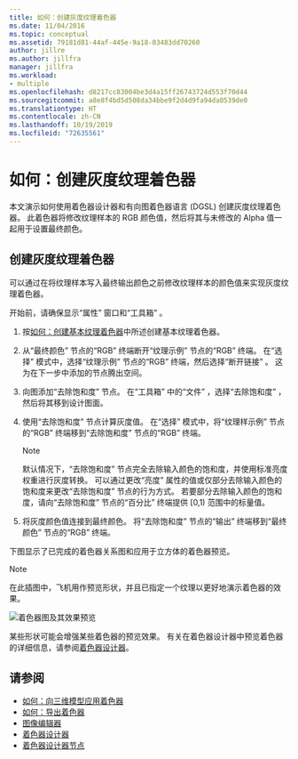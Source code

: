 ```yaml
---
title: 如何：创建灰度纹理着色器
ms.date: 11/04/2016
ms.topic: conceptual
ms.assetid: 79181d81-44af-445e-9a18-03483dd70260
author: jillre
ms.author: jillfra
manager: jillfra
ms.workload:
- multiple
ms.openlocfilehash: d8217cc83004be3d4a15ff26743724d553f70d44
ms.sourcegitcommit: a8e8f4bd5d508da34bbe9f2d4d9fa94da0539de0
ms.translationtype: HT
ms.contentlocale: zh-CN
ms.lasthandoff: 10/19/2019
ms.locfileid: "72635561"
---
```

# <a name="how-to-create-a-grayscale-texture-shader"></a>如何：创建灰度纹理着色器

本文演示如何使用着色器设计器和有向图着色器语言 (DGSL) 创建灰度纹理着色器。 此着色器将修改纹理样本的 RGB 颜色值，然后将其与未修改的 Alpha 值一起用于设置最终颜色。

## <a name="create-a-grayscale-texture-shader"></a>创建灰度纹理着色器

可以通过在将纹理样本写入最终输出颜色之前修改纹理样本的颜色值来实现灰度纹理着色器。

开始前，请确保显示“属性”  窗口和“工具箱”  。

1. 按[如何：创建基本纹理着色器](../designers/how-to-create-a-basic-texture-shader.md)中所述创建基本纹理着色器。

2. 从“最终颜色”  节点的“RGB”  终端断开“纹理示例”  节点的“RGB”  终端。 在“选择”  模式中，选择“纹理示例”  节点的“RGB”  终端，然后选择“断开链接”  。 这为在下一步中添加的节点腾出空间。

3. 向图添加“去除饱和度”  节点。 在“工具箱”  中的“文件”  ，选择“去除饱和度”  ，然后将其移到设计图面。

4. 使用“去除饱和度”  节点计算灰度值。 在“选择”  模式中，将“纹理样示例”  节点的“RGB”  终端移到“去除饱和度”  节点的“RGB”  终端。

    > [!NOTE]
    > 默认情况下，“去除饱和度”  节点完全去除输入颜色的饱和度，并使用标准亮度权重进行灰度转换。 可以通过更改“亮度”  属性的值或仅部分去除输入颜色的饱和度来更改“去除饱和度”  节点的行为方式。 若要部分去除输入颜色的饱和度，请向“去除饱和度”  节点的“百分比”  终端提供 [0,1) 范围中的标量值。

5. 将灰度颜色值连接到最终颜色。 将“去除饱和度”  节点的“输出”  终端移到“最终颜色”  节点的“RGB”  终端。

下图显示了已完成的着色器关系图和应用于立方体的着色器预览。

> [!NOTE]
> 在此插图中，飞机用作预览形状，并且已指定一个纹理以更好地演示着色器的效果。

![着色器图及其效果预览](../designers/media/digit-grayscale-effect.png)

某些形状可能会增强某些着色器的预览效果。 有关在着色器设计器中预览着色器的详细信息，请参阅[着色器设计器](../designers/shader-designer.md)。

## <a name="see-also"></a>请参阅

- [如何：向三维模型应用着色器](../designers/how-to-apply-a-shader-to-a-3-d-model.md)
- [如何：导出着色器](../designers/how-to-export-a-shader.md)
- [图像编辑器](../designers/image-editor.md)
- [着色器设计器](../designers/shader-designer.md)
- [着色器设计器节点](../designers/shader-designer-nodes.md)